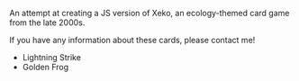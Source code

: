 An attempt at creating a JS version of Xeko, an ecology-themed card game from the late 2000s. 

If you have any information about these cards, please contact me! 
- Lightning Strike
- Golden Frog